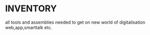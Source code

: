 # INVENTORY
all tools and assemblies needed to get on new world of digitalisation web,app,smarttalk etc.
